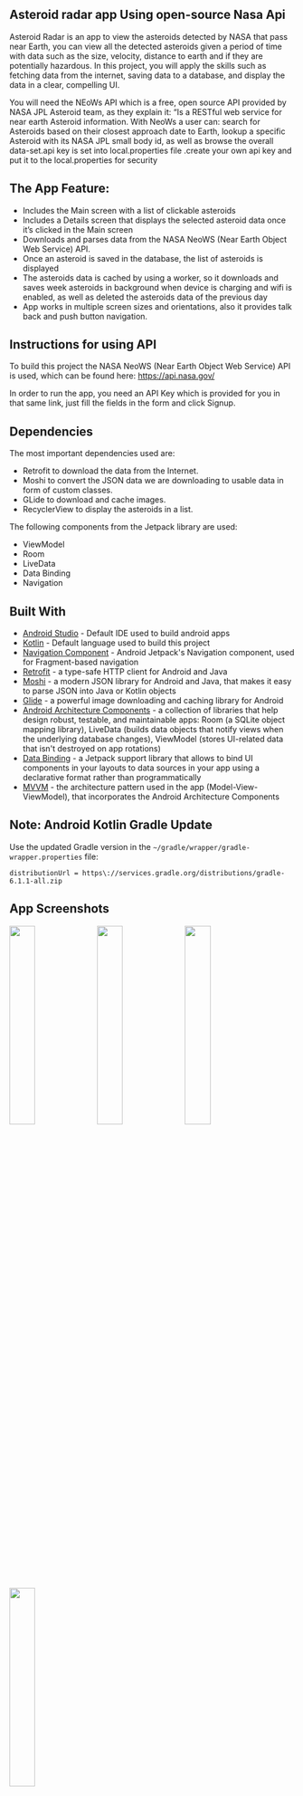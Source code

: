 ## Asteroid radar app Using open-source Nasa Api
Asteroid Radar is an app to view the asteroids detected by NASA that pass near Earth, you can view all the detected asteroids given a period of time with data such as the size, velocity, distance to earth and if they are potentially hazardous. In this project, you will apply the skills such as fetching data from the internet, saving data to a database, and display the data in a clear, compelling UI.

You will need the NEoWs API which is a free, open source API provided by NASA JPL Asteroid team, as they explain it: “Is a RESTful web service for near earth Asteroid information. With NeoWs a user can: search for Asteroids based on their closest approach date to Earth, lookup a specific Asteroid with its NASA JPL small body id, as well as browse the overall data-set.api key is set into local.properties file .create your own api key and put it to the local.properties for security


## The App Feature:
- Includes the Main screen with a list of clickable asteroids
- Includes a Details screen that displays the selected asteroid data once it’s clicked in the Main screen
- Downloads and parses data from the NASA NeoWS (Near Earth Object Web Service) API.
- Once an asteroid is saved in the database, the list of asteroids is displayed
- The asteroids data is cached by using a worker, so it downloads and saves week asteroids in background when device is charging and wifi is enabled, as well as deleted the asteroids data of the previous day
- App works in multiple screen sizes and orientations, also it provides talk back and push button navigation.

## Instructions for using API

To build this project the NASA NeoWS (Near Earth Object Web Service) API is used, which can be found here:
https://api.nasa.gov/

In order to run the app, you need an API Key which is provided for you in that same link, just fill the fields in the form and click Signup.

## Dependencies

The most important dependencies used are:
- Retrofit to download the data from the Internet.
- Moshi to convert the JSON data we are downloading to usable data in form of custom classes.
- GLide to download and cache images.
- RecyclerView to display the asteroids in a list.

The following components from the Jetpack library are used:
- ViewModel
- Room
- LiveData
- Data Binding
- Navigation

## Built With

* [Android Studio](https://developer.android.com/studio) - Default IDE used to build android apps
* [Kotlin](https://kotlinlang.org/) - Default language used to build this project
* [Navigation Component](https://developer.android.com/guide/navigation/navigation-getting-started) - Android Jetpack's Navigation component, used for Fragment-based navigation 
* [Retrofit](https://github.com/square/retrofit) - a type-safe HTTP client for Android and Java
* [Moshi](https://github.com/square/moshi) - a modern JSON library for Android and Java, that makes it easy to parse JSON into Java or Kotlin objects
* [Glide](https://github.com/bumptech/glide) - a powerful image downloading and caching library for Android
* [Android Architecture Components](https://developer.android.com/topic/libraries/architecture) - a collection of libraries that help design robust, testable, and maintainable apps: Room (a SQLite object mapping library), LiveData (builds data objects that notify views when the underlying database changes), ViewModel (stores UI-related data that isn't destroyed on app rotations)
* [Data Binding](https://developer.android.com/topic/libraries/data-binding) - a Jetpack support library that allows  to bind UI components in your layouts to data sources in your app using a declarative format rather than programmatically
* [MVVM](https://developer.android.com/jetpack/guide) - the architecture pattern used in the app (Model-View-ViewModel), that incorporates the Android Architecture Components

## Note: Android Kotlin Gradle Update
Use the updated Gradle version in the `~/gradle/wrapper/gradle-wrapper.properties` file:
```
distributionUrl = https\://services.gradle.org/distributions/gradle-6.1.1-all.zip
```

## App Screenshots

<img src="https://user-images.githubusercontent.com/33599053/106517482-da1d5100-64d8-11eb-8460-00b1714d3edf.png" width=30% height=30%> 
<img src="https://user-images.githubusercontent.com/33599053/106517488-dbe71480-64d8-11eb-9cb9-7e03057577bb.png" width=30% height=30%> 
<img src="https://user-images.githubusercontent.com/33599053/106517491-dc7fab00-64d8-11eb-8ac0-524881e2a52f.png" width=30% height=30%> 
<img src="https://user-images.githubusercontent.com/33599053/106517494-ddb0d800-64d8-11eb-880a-e88bb70599a1.png" width=30% height=30%> 




## Code review from udacity :D 

<img src="https://www.udacity.com/blog/wp-content/uploads/2020/10/Udacity-Logo_Blue-1.png" > 
<img src="https://raw.githubusercontent.com/mdmasum-shuvo/Asteroid-Radar-App/master/ss/Capture1.PNG" > 

<img src="https://raw.githubusercontent.com/mdmasum-shuvo/Asteroid-Radar-App/master/ss/Capture2.PNG" > 
<img src="https://raw.githubusercontent.com/mdmasum-shuvo/Asteroid-Radar-App/master/ss/Capture3.PNG" > 
<img src="https://raw.githubusercontent.com/mdmasum-shuvo/Asteroid-Radar-App/master/ss/Capture4.PNG" > 
<img src="https://raw.githubusercontent.com/mdmasum-shuvo/Asteroid-Radar-App/master/ss/Capture5.PNG" > 
<img src="https://raw.githubusercontent.com/mdmasum-shuvo/Asteroid-Radar-App/master/ss/Capture6.PNG" > 
<img src="https://raw.githubusercontent.com/mdmasum-shuvo/Asteroid-Radar-App/master/ss/Capture7.PNG" > 
<img src="https://raw.githubusercontent.com/mdmasum-shuvo/Asteroid-Radar-App/master/ss/Capture8.PNG" > 
<img src="https://raw.githubusercontent.com/mdmasum-shuvo/Asteroid-Radar-App/master/ss/Capture9.PNG" > 
<img src="https://raw.githubusercontent.com/mdmasum-shuvo/Asteroid-Radar-App/master/ss/Capture10.PNG"> 
<img src="https://raw.githubusercontent.com/mdmasum-shuvo/Asteroid-Radar-App/master/ss/Capture11.PNG"> 
<img src="https://raw.githubusercontent.com/mdmasum-shuvo/Asteroid-Radar-App/master/ss/Capture12.PNG"> 
<img src="https://raw.githubusercontent.com/mdmasum-shuvo/Asteroid-Radar-App/master/ss/Capture13.PNG" > 
<img src="https://raw.githubusercontent.com/mdmasum-shuvo/Asteroid-Radar-App/master/ss/Capture14.PNG" > 




